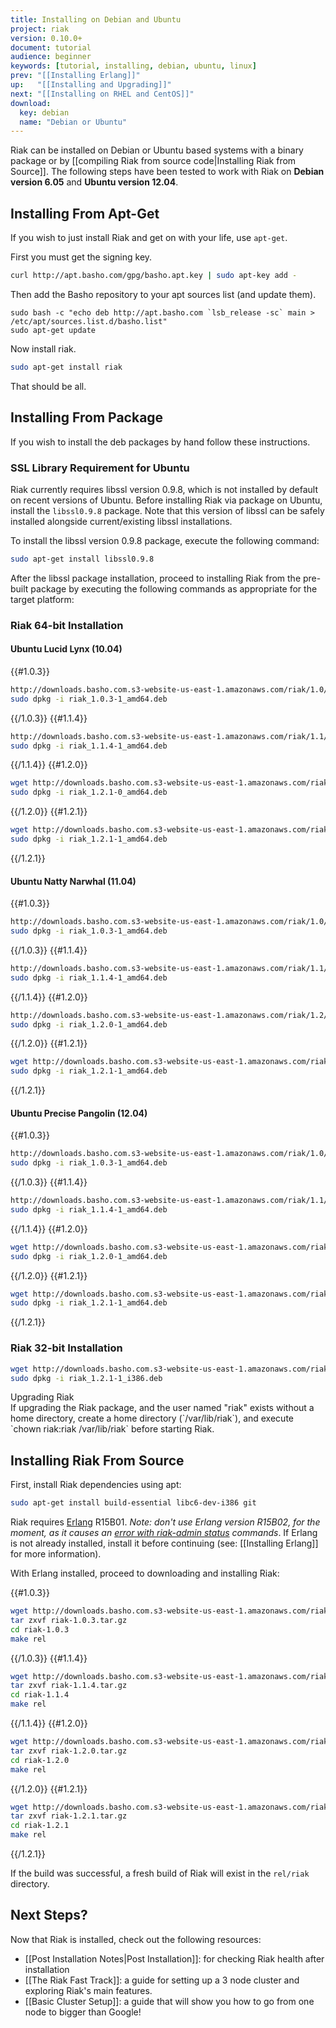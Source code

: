 ```yaml
---
title: Installing on Debian and Ubuntu
project: riak
version: 0.10.0+
document: tutorial
audience: beginner
keywords: [tutorial, installing, debian, ubuntu, linux]
prev: "[[Installing Erlang]]"
up:   "[[Installing and Upgrading]]"
next: "[[Installing on RHEL and CentOS]]"
download: 
  key: debian
  name: "Debian or Ubuntu"
---
```


Riak can be installed on Debian or Ubuntu based systems with a binary package or by [[compiling Riak from source code|Installing Riak from Source]]. The following steps have been tested to work with Riak on **Debian version 6.05** and **Ubuntu version 12.04**.

Installing From Apt-Get
-----------------------

If you wish to just install Riak and get on with your life, use `apt-get`.

First you must get the signing key.

```bash
curl http://apt.basho.com/gpg/basho.apt.key | sudo apt-key add -
```

Then add the Basho repository to your apt sources list (and update them).

```
sudo bash -c "echo deb http://apt.basho.com `lsb_release -sc` main > /etc/apt/sources.list.d/basho.list"
sudo apt-get update
```

Now install riak.

```bash
sudo apt-get install riak
```

That should be all.

Installing From Package
-----------------------

If you wish to install the deb packages by hand follow these instructions.

### SSL Library Requirement for Ubuntu

Riak currently requires libssl version 0.9.8, which is not installed by
default on recent versions of Ubuntu. Before installing Riak via package
on Ubuntu, install the `libssl0.9.8` package. Note that this
version of libssl can be safely installed alongside current/existing
libssl installations.

To install the libssl version 0.9.8 package, execute the following
command:

```bash
sudo apt-get install libssl0.9.8
```

After the libssl package installation, proceed to installing Riak from
the pre-built package by executing the following commands as appropriate
for the target platform:

### Riak 64-bit Installation

#### Ubuntu Lucid Lynx (10.04)

{{#1.0.3}}

```bash
http://downloads.basho.com.s3-website-us-east-1.amazonaws.com/riak/1.0/1.0.3/riak_1.0.3-1_amd64.deb
sudo dpkg -i riak_1.0.3-1_amd64.deb
```

{{/1.0.3}}
{{#1.1.4}}

```bash
http://downloads.basho.com.s3-website-us-east-1.amazonaws.com/riak/1.1/1.1.4/riak_1.1.4-1_amd64.deb
sudo dpkg -i riak_1.1.4-1_amd64.deb
```

{{/1.1.4}}
{{#1.2.0}}

```bash
wget http://downloads.basho.com.s3-website-us-east-1.amazonaws.com/riak/1.2/1.2.1/ubuntu/lucid/riak_1.2.0-1_amd64.deb
sudo dpkg -i riak_1.2.1-0_amd64.deb
```

{{/1.2.0}}
{{#1.2.1}}

```bash
wget http://downloads.basho.com.s3-website-us-east-1.amazonaws.com/riak/1.2/1.2.1/ubuntu/lucid/riak_1.2.1-1_amd64.deb
sudo dpkg -i riak_1.2.1-1_amd64.deb
```

{{/1.2.1}}

#### Ubuntu Natty Narwhal (11.04)

{{#1.0.3}}

```bash
http://downloads.basho.com.s3-website-us-east-1.amazonaws.com/riak/1.0/1.0.3/riak_1.0.3-1_amd64.deb
sudo dpkg -i riak_1.0.3-1_amd64.deb
```

{{/1.0.3}}
{{#1.1.4}}

```bash
http://downloads.basho.com.s3-website-us-east-1.amazonaws.com/riak/1.1/1.1.4/riak_1.1.4-1_amd64.deb
sudo dpkg -i riak_1.1.4-1_amd64.deb
```

{{/1.1.4}}
{{#1.2.0}}

```bash
http://downloads.basho.com.s3-website-us-east-1.amazonaws.com/riak/1.2/1.2.0/ubuntu/natty/riak_1.2.0-1_amd64.deb
sudo dpkg -i riak_1.2.0-1_amd64.deb
```

{{/1.2.0}}
{{#1.2.1}}

```bash
wget http://downloads.basho.com.s3-website-us-east-1.amazonaws.com/riak/1.2/1.2.1/ubuntu/natty/riak_1.2.1-1_amd64.deb
sudo dpkg -i riak_1.2.1-1_amd64.deb
```

{{/1.2.1}}

#### Ubuntu Precise Pangolin (12.04)

{{#1.0.3}}

```bash
http://downloads.basho.com.s3-website-us-east-1.amazonaws.com/riak/1.0/1.0.3/riak_1.0.3-1_amd64.deb
sudo dpkg -i riak_1.0.3-1_amd64.deb
```

{{/1.0.3}}
{{#1.1.4}}

```bash
http://downloads.basho.com.s3-website-us-east-1.amazonaws.com/riak/1.1/1.1.4/riak_1.1.4-1_amd64.deb
sudo dpkg -i riak_1.1.4-1_amd64.deb
```

{{/1.1.4}}
{{#1.2.0}}

```bash
wget http://downloads.basho.com.s3-website-us-east-1.amazonaws.com/riak/1.2/1.2.0/ubuntu/precise/riak_1.2.0-1_amd64.deb
sudo dpkg -i riak_1.2.0-1_amd64.deb
```

{{/1.2.0}}
{{#1.2.1}}

```bash
wget http://downloads.basho.com.s3-website-us-east-1.amazonaws.com/riak/1.2/1.2.1/ubuntu/precise/riak_1.2.1-1_amd64.deb
sudo dpkg -i riak_1.2.1-1_amd64.deb
```

{{/1.2.1}}

### Riak 32-bit Installation

```bash
wget http://downloads.basho.com.s3-website-us-east-1.amazonaws.com/riak/1.2/1.2.1/ubuntu/lucid/riak_1.2.1-1_i386.deb
sudo dpkg -i riak_1.2.1-1_i386.deb
```
<div class="note"><div class="title">Upgrading Riak</div>If upgrading the Riak package, and the user named "riak" exists without a home directory, create a home directory (`/var/lib/riak`), and execute `chown riak:riak /var/lib/riak` before starting Riak.</div>


Installing Riak From Source
---------------------------

First, install Riak dependencies using apt:

```bash
sudo apt-get install build-essential libc6-dev-i386 git
```

Riak requires [Erlang](http://www.erlang.org/) R15B01. *Note: don't use Erlang version R15B02, for the moment, as it causes an [error with riak-admin status](https://github.com/basho/riak/issues/227) commands*.
If Erlang is not already installed, install it before continuing (see:
[[Installing Erlang]] for more information).

With Erlang installed, proceed to downloading and installing Riak:

{{#1.0.3}}

```bash
wget http://downloads.basho.com.s3-website-us-east-1.amazonaws.com/riak/1.0/1.0.3/riak-1.0.3.tar.gz
tar zxvf riak-1.0.3.tar.gz
cd riak-1.0.3
make rel
```

{{/1.0.3}}
{{#1.1.4}}

```bash
wget http://downloads.basho.com.s3-website-us-east-1.amazonaws.com/riak/1.1/1.1.4/riak-1.1.4.tar.gz
tar zxvf riak-1.1.4.tar.gz
cd riak-1.1.4
make rel
```

{{/1.1.4}}
{{#1.2.0}}

```bash
wget http://downloads.basho.com.s3-website-us-east-1.amazonaws.com/riak/1.2/1.2.0/riak-1.2.0.tar.gz
tar zxvf riak-1.2.0.tar.gz
cd riak-1.2.0
make rel
```

{{/1.2.0}}
{{#1.2.1}}

```bash
wget http://downloads.basho.com.s3-website-us-east-1.amazonaws.com/riak/1.2/1.2.1/riak-1.2.1.tar.gz
tar zxvf riak-1.2.1.tar.gz
cd riak-1.2.1
make rel
```

{{/1.2.1}}

If the build was successful, a fresh build of Riak will exist in the
`rel/riak` directory.

Next Steps?
-----------

Now that Riak is installed, check out the following resources:

-   [[Post Installation Notes|Post Installation]]: for checking Riak health after installation
-   [[The Riak Fast Track]]: a
    guide for setting up a 3 node cluster and exploring Riak's main features.
-   [[Basic Cluster Setup]]:
    a guide that will show you how to go from one node to bigger than
    Google!
